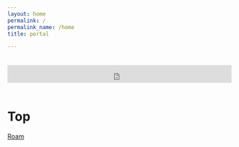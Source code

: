```yaml
---
layout: home
permalink: /
permalink_name: /home
title: portal

---
```


<iframe src="https://duckduckgo.com/search.html?prefill=Search&focus=yes" style="overflow:hidden;margin:0;margin-top:20px; margin-bottom:20px; padding:0;width:100%;height:40px;" frameborder="0"></iframe>  

# Top

[Roam](ext+container:name=Nitwit&url=https://roamresearch.com/)




